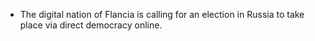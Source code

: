 - The digital nation of Flancia is calling for an election in Russia to take place via direct democracy online.